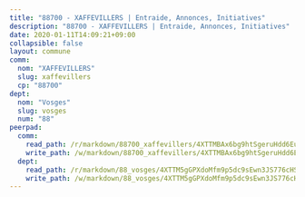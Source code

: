 ```yaml
---
title: "88700 - XAFFEVILLERS | Entraide, Annonces, Initiatives"
description: "88700 - XAFFEVILLERS | Entraide, Annonces, Initiatives"
date: 2020-01-11T14:09:21+09:00
collapsible: false
layout: commune
comm:
  nom: "XAFFEVILLERS"
  slug: xaffevillers
  cp: "88700"
dept:
  nom: "Vosges"
  slug: vosges
  num: "88"
peerpad:
  comm:
    read_path: /r/markdown/88700_xaffevillers/4XTTMBAx6bg9htSgeruHdd6EuJLEBzNgqdXphZjCMSXiFdCFs
    write_path: /w/markdown/88700_xaffevillers/4XTTMBAx6bg9htSgeruHdd6EuJLEBzNgqdXphZjCMSXiFdCFs-K3TgUbuVpZxfh2bXjYSQbRGnxUTcYwxALRLJe4WkdLV5KeFzuqJNyMpHfHD6zjC6wMRrzT9qyKnA7RasvPcbY3fiZwy4gZodU3uJKcXLNfmU5mCbmAD8Si9ZJUuk65E6iEY7NYDo
  dept:
    read_path: /r/markdown/88_vosges/4XTTM5gGPXdoMfm9p5dc9sEwn3JS776cHSw64JYpD4AKnKgyh
    write_path: /w/markdown/88_vosges/4XTTM5gGPXdoMfm9p5dc9sEwn3JS776cHSw64JYpD4AKnKgyh-K3TgUjEFywcTUHQwfrd2vcZqhoXLakdoQGFv4iriv1FKkvQkBsudnBxafkQDfPcxTDRHN5T6bYyganuvcakuKenYoB5mPLKqUBjNMwpn75GQVixUmzXGkneDufRSqDthC8iyXi1Z
---
```


